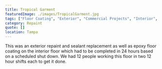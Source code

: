```yaml
---
title: Tropical Garment
featuredImage: ./images/TropicalGarment.jpg
tags: ["Floor Coating", "Exterior", "Commercial Projects", "Interior", "Sealant Installation"]
category: Repaint
quote: []
location: Tampa
---
```


This was an exterior repaint and sealant replacement as well as epoxy floor coating on the interior floor which had to be completed in 24 hours based on a scheduled shut down.  We had 12 people working this floor in two 12 hour shifts each to get it done.
